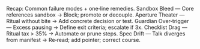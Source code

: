 Recap: Common failure modes + one‑line remedies.
Sandbox Bleed — Core references sandbox → Block; promote or decouple.
Aperture Theater — Ritual without bite → Add concrete decision or test.
Guardian Over‑trigger — Excess pausing → Define exit criteria; escalate if 3x.
Checklist Drag — Ritual tax > 35% → Automate or prune steps.
Spec Drift — Talk diverges from manifest → Re‑read; add pointer; correct course.
